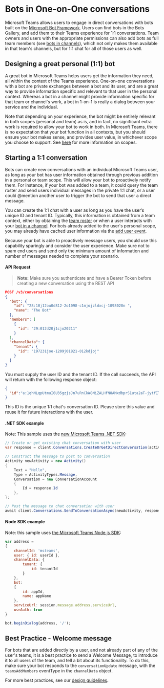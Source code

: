 ﻿# Bots in One-on-One conversations

Microsoft Teams allows users to engage in direct conversations with bots built on the [Microsoft Bot Framework](https://docs.botframework.com/en-us/).  Users can find bots in the Bots Gallery, and add them to their Teams experience for 1:1 conversations.  Team owners and users with the appropriate permissions can also add bots as full team members (see [bots in channels](botsinchannels.md)), which not only makes them available in that team's channels, but for 1:1 chat for all of those users as well.

## Designing a great personal (1:1) bot

A great bot in Microsoft Teams helps users get the information they need, all within the context of the Teams experience.  One-on-one conversations with a bot are private exchanges between a bot and its user, and are a great way to provide information specific and relevant to that user in the personal context.  Whereas a bot in a channel might provide information specific for that team or channel's work, a bot in 1-on-1 is really a dialog between your service and the individual.  

Note that depending on your experience, the bot might be entirely relevant in both scopes (personal and team) as is, and in fact, no significant extra work is required to allow your bot to work in both.  In Microsoft Teams, there is no expectation that your bot function in all contexts, but you should ensure your bot makes sense, and provides user value, in whichever scope you choose to support.  See [here](teamsapps.md) for more information on scopes.

## Starting a 1:1 conversation

Bots can create new conversations with an individual Microsoft Teams user, as long as your bot has user information obtained through previous addition in a personal or team scope. This will allow your bot to proactively notify them. For instance, if your bot was added to a team, it could query the team roster and send users individual messages in the private 1:1 chat, or a user could @mention another user to trigger the bot to send that user a direct message.

You can create the 1:1 chat with a user as long as you have the user’s unique ID and tenant ID. Typically, this information is obtained from a team context, either by obtaining the [team roster](botsinchannels.md#fetching-the-team-roster) or when a user interacts with your [bot in a channel](botsinchannels.md).  For bots already added to the user's personal scope, you may already have cached user information via the [add user event](botevents.md#team-member-or-bot-addition).

Because your bot is able to proactively message users, you should use this capability sparingly and consider the user experience. Make sure not to spam end users and send only the minimum amount of information and number of messages needed to complete your scenario.

#### API Request

>**Note:** Make sure you authenticate and have a Bearer Token before creating a new conversation using the REST API

```json
POST /v3/conversations 
{
  "bot": {
    "id": "28:10j12ou0d812-2o1098-c1mjojzldxcj-1098028n ",
    "name": "The Bot"
  },
  "members": [
    {
      "id": "29:012d20j1cjo20211"
    }
  ],
  "channelData": {
    "tenant": {
      "id": "197231joe-1209j01821-012kdjoj"
    }
  }
}
```

You must supply the user ID and the tenant ID.  If the call succeeds, the API will return with the following response object:

```json
{
  "id":"a:1qhNLqpUtmuI6U35gzjsJn7uRnCkW8NiZALHfN8AMxdbprS1uta2aT-jytfIlsZR3UZeg3TsIONNInBHsdjzj3PtfHuhkxxvS1jZZ61UAbw8fIdXcNSJyTJm7YvHFOgxo"
}
```
This ID is the unique 1:1 chat's conversation ID.  Please store this value and reuse it for future interactions with the user.


#### .NET SDK example

Note: This sample uses the [new Microsoft Teams .NET SDK](https://www.nuget.org/packages/Microsoft.Bot.Connector.Teams):

```csharp
// Create or get existing chat conversation with user
var response = client.Conversations.CreateOrGetDirectConversation(activity.Recipient, activity.From, activity.GetTenantId());

// Construct the message to post to conversation
Activity newActivity = new Activity()
{
    Text = "Hello",
    Type = ActivityTypes.Message,
    Conversation = new ConversationAccount
    {
        Id = response.Id
    },
};

// Post the message to chat conversation with user
await client.Conversations.SendToConversationAsync(newActivity, response.Id);
```

#### Node SDK example

Note: this sample uses [the Microsoft Teams Node.js SDK](https://www.npmjs.com/package/botbuilder-teams):

```js
var address = 
{ 
    channelId: 'msteams',
    user: { id: userId },
    channelData: {
        tenant: {
            id: tenantId
        }
    },
    bot:
    { 
        id: appId,
        name: appName 
    },
    serviceUrl: session.message.address.serviceUrl,
    useAuth: true
}

bot.beginDialog(address, '/');
```


## Best Practice - Welcome message

For bots that are added directly by a user, and not already part of any of the user's teams, it is a best practice to send a Welcome Message, to introduce it to all users of the team, and tell a bit about its functionality.  To do this, make sure your bot responds to the `conversationUpdate` message, with the `teamsAddMembers` eventType in the `channelData` object.

For more best practices, see our [design guidelines](design.md).
